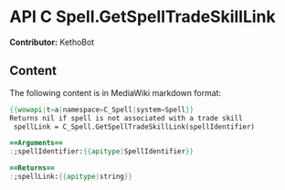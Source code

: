 # API C Spell.GetSpellTradeSkillLink

**Contributor:** KethoBot

## Content

The following content is in MediaWiki markdown format:

```mediawiki
{{wowapi|t=a|namespace=C_Spell|system=Spell}}
Returns nil if spell is not associated with a trade skill
 spellLink = C_Spell.GetSpellTradeSkillLink(spellIdentifier)

==Arguments==
:;spellIdentifier:{{apitype|SpellIdentifier}}

==Returns==
:;spellLink:{{apitype|string}}
```